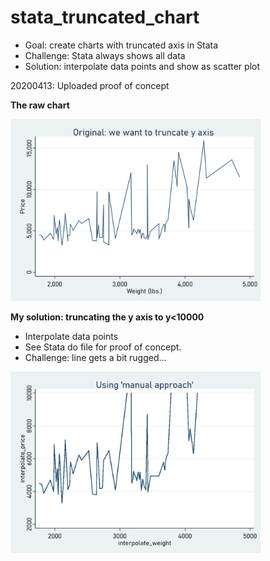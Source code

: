 # stata_truncated_chart
 
* Goal: create charts with truncated axis in Stata
* Challenge: Stata always shows all data
* Solution: interpolate data points and show as scatter plot

20200413: Uploaded proof of concept

**The raw chart**

<img src="fig1.png" width="400">


**My solution: truncating the y axis to y<10000**

* Interpolate data points
* See Stata do file for proof of concept.
* Challenge: line gets a bit rugged...

<img src="fig5.png" width="400">
